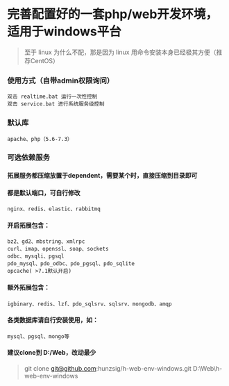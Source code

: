 # 完善配置好的一套php/web开发环境，适用于windows平台
> 至于 linux 为什么不配，那是因为 linux 用命令安装本身已经极其方便（推荐CentOS）

### 使用方式（自带admin权限询问）
```
双击 realtime.bat 运行一次性控制
双击 service.bat 进行系统服务级控制
```

### 默认库
```
apache、php（5.6-7.3）
```
### 可选依赖服务
#### 拓展服务都压缩放置于dependent，需要某个时，直接压缩到目录即可
#### 都是默认端口，可自行修改
```
nginx、redis、elastic、rabbitmq
```
#### 开启拓展包含：
```
bz2、gd2、mbstring、xmlrpc
curl、imap、openssl、soap、sockets
odbc、mysqli、pgsql
pdo_mysql、pdo_odbc、pdo_pgsql、pdo_sqlite
opcache( >7.1默认开启)
```
#### 额外拓展包含：
```
igbinary、redis、lzf、pdo_sqlsrv、sqlsrv、mongodb、amqp
```
#### 各类数据库请自行安装使用，如：
```
mysql、pgsql、mongo等
```

#### 建议clone到 **D:/Web**，改动最少
> git clone git@github.com:hunzsig/h-web-env-windows.git D:\Web\h-web-env-windows
